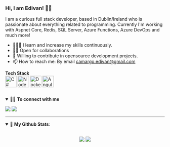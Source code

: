 ### Hi, I am Edivan! 👋🏻

I am a curious full stack developer, based in Dublin/Ireland who is passionate about everything related to programming. 
Currently I'm working with Aspnet Core, Redis, SQL Server, Azure Functions, Azure DevOps and much more!

- 👨🏽‍💻 I learn and increase my skills continuously.
- 🖖🏻 Open for collaborations
- 🎊 Willing to contribute in opensource development projects.
- 📫 How to reach me: By email camargo.edivan@gmail.com

<b>Tech Stack</b>
<br/>
<img align="left" alt="C#" width="36px" src="https://gist.githubusercontent.com/edivancamargo/7a69acdafc3461c2cd23ff27ae7d987e/raw/41b82d5d0a0c39ee311958df1e7b00e7238cf1ba/CSharp.png" />
<img align="left" alt="NodeJS" width="36px" src="https://gist.githubusercontent.com/edivancamargo/7a69acdafc3461c2cd23ff27ae7d987e/raw/41b82d5d0a0c39ee311958df1e7b00e7238cf1ba/NodeJS.png" />
<img align="left" alt="Docker" width="36px" src="https://gist.githubusercontent.com/edivancamargo/7a69acdafc3461c2cd23ff27ae7d987e/raw/41b82d5d0a0c39ee311958df1e7b00e7238cf1ba/Docker.png" />
<img align="left" alt="Angular" width="36px" src="https://gist.githubusercontent.com/edivancamargo/7a69acdafc3461c2cd23ff27ae7d987e/raw/41b82d5d0a0c39ee311958df1e7b00e7238cf1ba/Angular.png" />
<br>
<br/>
<br>

<details open>
<summary>🤝🏻 <b>To connect with me</b></summary>
<p align = "left">
<a href="https://www.linkedin.com/in/edivancamargo" target="_blank"><img src ="https://img.shields.io/badge/LinkedIn-blue?style=flat&logo=linkedin&labelColor=blue"></a>
<a href="https://www.instagram.com/camargo.edivan" target="_blank"><img src = "https://img.shields.io/badge/instagram-%23E4405F.svg?&style=flat&logo=instagram&logoColor=white"></a>
</p>
</details>

---

<details open>
<summary> 🥳 <b>My Github Stats</b>: </summary>
<br>
<p align="center">
  <img src = "https://github-readme-stats.vercel.app/api?username=edivancamargo&show_icons=true&bg_color=10,79cbca,77a1d3&title_color=fff&text_color=fff&icon_color=fff">
  <img src = "https://github-readme-stats.vercel.app/api/top-langs/?username=edivancamargo&layout=compact&bg_color=10,79cbca,77a1d3&title_color=fff&text_color=fff&icon_color=fff">
</p>
</details>
